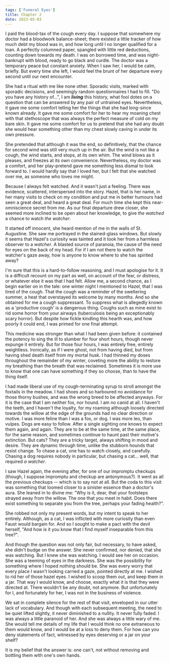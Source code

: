 ```yaml
---
tags: ['Funeral Eyes']
title: Chapter 2
date: 2023-05-03
---
```


I paid the blood-tax of the cough every day. I suppose that somewhere my doctor had a bloodwork balance-sheet; there existed a little tracker of how much debt my blood was in, and how long until I no longer qualified for a loan. A perfectly columned paper, spangled with little red deductions, counting down towards my death. I was on borrowed time, and was night-bankrupt with blood, ready to go black and curdle. The doctor was a temporary peace but constant anxiety. When I saw her, I would be calm, briefly. But every time she left, I would feel the brunt of her departure every second until our next encounter.

She had a ritual with me like none other. Sporadic visits, marked with sporadic decisions, and seemingly random questionnaires I had to fill. "Do you have any history of...", I am ***living*** this history, what fool dotes on a question that can be answered by any pair of untrained eyes. Nevertheless, it gave me some comfort telling her the things that she had long-since known already. It gave me some comfort for her to hear my moaning chest with that stethoscope that was always the perfect measure of cold on my bare skin. It gave me some comfort for us to pretend that she had any doubt she would hear something other than my chest slowly caving in under its own pressure.

She pretended that although it was the end, so definitively, that the chance for second wind was still very much up in the air. But the wind is not like a cough, the wind starts, and stops, at its own whim. The wind blows as it pleases, and freezes at its own convenience. Nevertheless, my doctor was a comfort, and her play-pretend gave me something less dismal to look forward to. I would hardly say that I loved her, but I felt that she watched over me, as someone who loves me might.

Because I always felt watched. And it wasn't just a feeling. There was evidence, scattered, interspersed into the story. Hazel, that is her name, in her many visits to check on my condition and put me in better humours had seen a great deal, and heard a great deal. For much time she kept this near-omniscience secret from me. As our final departure drew closer, she seemed more inclined to be open about her knowledge, to give *the watched* a chance to watch *the watcher*.

It started off innocent, she heard mention of me in the walls of St. Augustine. She saw me portrayed in the stained-glass windows. But slowly it seems that Hazel's curiosity was tainted and it took her from a harmless observer to a *watcher*. A blasted source of paranoia, the cause of the need for eyes on the back of my head. For if I am not there to watch the watcher's gaze away, how is anyone to know where to she has spirited away?

I'm sure that this is a hard-to-follow reasoning, and I must apologise for it. It is a difficult recount on my part as well, on account of the fear, or distress, or whatever else it was that I had felt. Allow me, a second chance, as I begin earlier on in the tale: one winter night I mentioned to Hazel, that I was tired of the cough. That the cough was a reminder of the sweltering summer, a heat that overstayed its welcome by many months. And so she obtained for me a cough suppressant. To suppress what is allegedly known as a 'productive cough' is a dangerous thing. Coughs such as mine exist to rid some horror from your airways (tuberculosis being an exceptionably scary horror). But despite how fickle kindling this hearth was, and how poorly it could end, I was primed for one final attempt.

This medicine was stronger than what I had been given before: it contained the potency to sing the ill to slumber for four short hours, though never expunge it entirely. But for those four hours, I was entirely free, entirely weightless. Ironically, as if I were ghost, not from having died, but from having shed death itself from my mortal husk. I had thinned my doses throughout the remainder of my winter, coveting more the ability to restore my breathing than the breath that was reclaimed. Sometimes it is more use to know that one can have something if they so choose, than to have the thing itself.

I had made liberal use of my cough-terminating syrup to stroll amongst the foxtails in the meadow. I had shoes and so harboured no avoidance for those thorny bushes, and was the wrong breed to be affected anyways. For it is the case that I am neither fox, nor hound. I am no canid at all. I haven't the teeth, and I haven't the loyalty, for my roaming although loosely directed towards the willow at the edge of the grounds had no clear direction or motive. I was more feline than I was a fox, or dog. I was more leo, than vulpes. Dogs are easy to follow. After a single sighting one knows to expect them again, and again. They are to be at the same time, at the same place, for the same reason, and sometimes continue to haunt past their motive's extinction. But cats? They are a tricky target, always shifting in mood and desire. They are dynamic through time, unlike the stubborn hounds that resist change. To chase a cat, one has to watch closely, and carefully. Chasing a dog requires nobody in particular, but chasing a cat... well, that required *a watcher*.

I saw Hazel again, the evening after, for one of our impromptu checkups (though, I suppose impromptu and checkup are antonymous?). It went as all the previous checkups -- which is to say not at all. But the coda to this visit was something that loomed closer to a sinister essence than a doctor's aura. She leaned in to divine me: "Why is it, dear, that your footsteps strayed away from the willow. The one that you meet in habit. Does there exist something to separate you from the tree, perhaps your fading health?".

She robbed not only my present words, but my intent to speak to her entirely. Although, as a cat, I was inflicted with more curiosity than even Faust would bargain for. And so I sought to make a pact with the devil herself, "And how is it you know that I find myself inseparable from this tree?".

And though the question was not only fair, but necessary, to have asked, she didn't budge on the answer. She never confirmed, nor denied, that she was watching. But I knew she was watching. I would see her on occasion. She was a teeming of eyes in the darkness. She was the possibility for something where I hoped nothing should be. She was every worry that every place I wasn't looking carried a gaze, pointed directly at me. I wished to rid her of those hazel eyes. I wished to scoop them out, and keep them in a jar. That way I would know, and choose, exactly what it is that they were directed at. There wouldn't be any doubt, not anymore. But unfortunately for I, and fortunately for her, I was not in the business of violence.

We sat in complete silence for the rest of that visit, enveloped in our utter lack of vocabulary. And though with each subsequent meeting, the need to be quiet lifted slightly, it never diminished to a nullity. It never fully faded. I was always a little paranoid of her. And she was always a little wary of me. She would tell me details of my life that I would think no one extraneous to them would know, and I would be at a loss to deny them. For how can you deny statements of fact, witnessed by eyes deserving or a jar on your shelf?

It is my belief that the answer is: one can't, not without removing and bottling them with one's own hands.